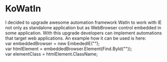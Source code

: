 # KoWatIn
I decided to upgrade awesome automation framework WatIn to work with IE not only as standalone application but as WebBrowser control embedded in some application.  With this upgrade developers can implement automations that target web applications. 
An example how it can be used is here:             
  var embeddedBrowser = new EmbededIE("<ApplicationProcessName>");            
  var htmlElement = embeddedBrowser.Element(Find.ById("<element-id>"));            
  var elementClass = htmlElement.ClassName;
